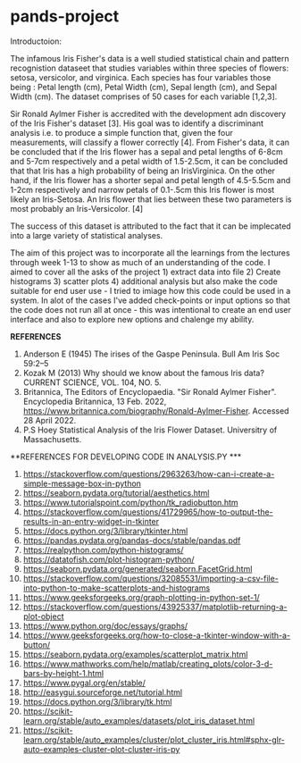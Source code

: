 # pands-project

Introductoion:

The infamous Iris Fisher's data is a well studied statistical chain and pattern recognistion dataseet that studies variables within three species of flowers: setosa, versicolor, and virginica. Each species has four variables those being : Petal length (cm), Petal Width (cm), Sepal length (cm), and Sepal Width (cm). The dataset comprises of 50 cases for each variable [1,2,3]. 

Sir Ronald Aylmer Fisher is accredited with the development adn discovery of the Iris Fisher's dataset [3]. His goal was to identify a discriminant analysis i.e. to produce a simple function that, given the four measurements, will classify a flower correctly [4]. From Fisher's data, it can be concluded that if the Iris flower has a sepal and petal lengths of 6-8cm and 5-7cm respectively and a petal width of 1.5-2.5cm, it can be concluded that that Iris has a high probability of being an IrisVirginica. On the other hand,  if the Iris flower has a shorter sepal and petal length of 4.5-5.5cm and 1-2cm respectively and narrow 
 petals of 0.1-.5cm this Iris flower is most likely an Iris-Setosa. An Iris flower that lies between these two parameters is most probably an Iris-Versicolor. [4] 

The success of this dataset is attributed to the fact that it can be implecated into a large variety of statistical analyses. 


The aim of this project was to incorporate all the learnings from the lectures through week 1-13 to show as much of an understanding of the code. I aimed to cover all the asks of the project 1) extract data into file  2) Create histograms 3) scatter plots 4) additional analysis but also make the code suitable for end user use - I tried to imiage how this code could be used in a system. In alot of the cases I've added check-points or input options so that the code does not run all at once - this was intentional to create an end user interface and also to explore new options and chalenge my ability. 

**REFERENCES**
1. Anderson E (1945) The irises of the Gaspe Peninsula. Bull Am Iris Soc 59:2–5
2. Kozak M (2013) Why should we know about the famous Iris data?CURRENT SCIENCE, VOL. 104, NO. 5. 
3. Britannica, The Editors of Encyclopaedia. "Sir Ronald Aylmer Fisher". Encyclopedia Britannica, 13 Feb. 2022, https://www.britannica.com/biography/Ronald-Aylmer-Fisher. Accessed 28 April 2022.
4. P.S Hoey Statistical Analysis of the Iris Flower Dataset. Universitry of Massachusetts. 

**REFERENCES FOR DEVELOPING CODE IN ANALYSIS.PY ***
1. https://stackoverflow.com/questions/2963263/how-can-i-create-a-simple-message-box-in-python
2. https://seaborn.pydata.org/tutorial/aesthetics.html
3. https://www.tutorialspoint.com/python/tk_radiobutton.htm
4. https://stackoverflow.com/questions/41729965/how-to-output-the-results-in-an-entry-widget-in-tkinter
5. https://docs.python.org/3/library/tkinter.html
6. https://pandas.pydata.org/pandas-docs/stable/pandas.pdf
7. https://realpython.com/python-histograms/
8. https://datatofish.com/plot-histogram-python/
9. https://seaborn.pydata.org/generated/seaborn.FacetGrid.html
10. https://stackoverflow.com/questions/32085531/importing-a-csv-file-into-python-to-make-scatterplots-and-histograms
11. https://www.geeksforgeeks.org/graph-plotting-in-python-set-1/
12. https://stackoverflow.com/questions/43925337/matplotlib-returning-a-plot-object
13. https://www.python.org/doc/essays/graphs/
14. https://www.geeksforgeeks.org/how-to-close-a-tkinter-window-with-a-button/
15. https://seaborn.pydata.org/examples/scatterplot_matrix.html
16. https://www.mathworks.com/help/matlab/creating_plots/color-3-d-bars-by-height-1.html
17. https://www.pygal.org/en/stable/
18. http://easygui.sourceforge.net/tutorial.html
19. https://docs.python.org/3/library/tk.html
20. https://scikit-learn.org/stable/auto_examples/datasets/plot_iris_dataset.html
21. https://scikit-learn.org/stable/auto_examples/cluster/plot_cluster_iris.html#sphx-glr-auto-examples-cluster-plot-cluster-iris-py
